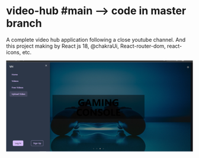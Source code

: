 # video-hub #main --> code in master branch
A complete video hub application following a close youtube channel. And this project making by React js 18, @chakraUi, React-router-dom, react-icons, etc. 
 

<img src='https://raw.githubusercontent.com/raihan-jishan/Github-cover-photo/main/images/Screenshot%20(131).png' alt='github photo' /> 

 
